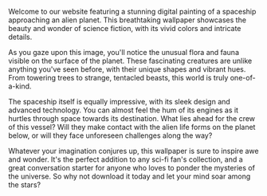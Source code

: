 <!--
Write me content for website with wallpaper "A digital painting of a spaceship approaching an alien planet, with unusual flora and fauna visible on the surface."
-->

<!--font:Montserrat-->

Welcome to our website featuring a stunning digital painting of a spaceship approaching an alien planet. This breathtaking wallpaper showcases the beauty and wonder of science fiction, with its vivid colors and intricate details.

As you gaze upon this image, you'll notice the unusual flora and fauna visible on the surface of the planet. These fascinating creatures are unlike anything you've seen before, with their unique shapes and vibrant hues. From towering trees to strange, tentacled beasts, this world is truly one-of-a-kind.

The spaceship itself is equally impressive, with its sleek design and advanced technology. You can almost feel the hum of its engines as it hurtles through space towards its destination. What lies ahead for the crew of this vessel? Will they make contact with the alien life forms on the planet below, or will they face unforeseen challenges along the way?

Whatever your imagination conjures up, this wallpaper is sure to inspire awe and wonder. It's the perfect addition to any sci-fi fan's collection, and a great conversation starter for anyone who loves to ponder the mysteries of the universe. So why not download it today and let your mind soar among the stars?
